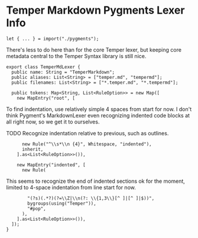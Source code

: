 # Temper Markdown Pygments Lexer Info

    let { ... } = import("./pygments");

There's less to do here than for the core Temper lexer, but keeping core
metadata central to the Temper Syntax library is still nice.

    export class TemperMdLexer {
      public name: String = "TemperMarkdown";
      public aliases: List<String> = ["temper.md", "tempermd"];
      public filenames: List<String> = ["*.temper.md", "*.tempermd"];

      public tokens: Map<String, List<RuleOption>> = new Map([
        new MapEntry("root", [

To find indentation, use relatively simple 4 spaces from start for now. I don't
think Pygment's MarkdownLexer even recognizing indented code blocks at all right
now, so we get it to ourselves.

TODO Recognize indentation relative to previous, such as outlines.

          new Rule("^\\s*\\n {4}", Whitespace, "indented"),
          inherit,
        ].as<List<RuleOption>>()),

        new MapEntry("indented", [
          new Rule(

This seems to recognize the end of indented sections ok for the moment, limited
to 4-space indentation from line start for now.

            "(?s)(.*?)(?=\\Z|\\n(?: \\{1,3\\}[^ ]|[^ ]|$))",
            bygroups(using("Temper")),
            "#pop",
          ),
        ].as<List<RuleOption>>()),
      ]);
    }
